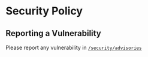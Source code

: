 # Security Policy

## Reporting a Vulnerability

Please report any vulnerability in [`/security/advisories`](https://github.com/Malix-Labs/GitHub-Action_Custom-Interaction-Limits/security/advisories)
